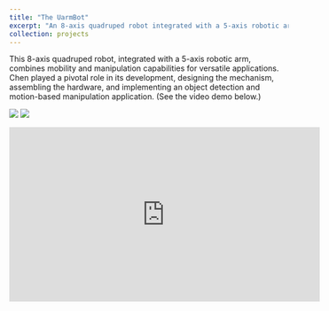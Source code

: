 ```yaml
---
title: "The UarmBot"
excerpt: "An 8‑axis quadruped robot integrated with a 5‑axis robotic arm, aiming at performing general tasks<br/><img src='https://i.imgur.com/PiY8u9X.png'>"
collection: projects
---
```

This 8-axis quadruped robot, integrated with a 5-axis robotic arm, combines mobility and manipulation capabilities for versatile applications. Chen played a pivotal role in its development, designing the mechanism, assembling the hardware, and implementing an object detection and motion-based manipulation application. (See the video demo below.)


![](https://i.imgur.com/PiY8u9X.png)
![](https://i.imgur.com/65OXnc9.png)

<iframe width="560" height="315" src="https://www.youtube.com/embed/YNQXrjckerw" title="YouTube video player" frameborder="0" allow="accelerometer; autoplay; clipboard-write; encrypted-media; gyroscope; picture-in-picture" allowfullscreen></iframe>